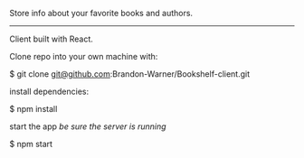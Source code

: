 Store info about your favorite books and authors.

---

Client built with React.

Clone repo into your own machine with:

$ git clone git@github.com:Brandon-Warner/Bookshelf-client.git

install dependencies:

$ npm install

start the app _be sure the server is running_

$ npm start
